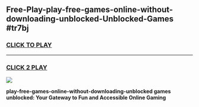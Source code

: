 
## Free-Play-play-free-games-online-without-downloading-unblocked-Unblocked-Games #tr7bj
<h3>
<a href="https://news.freeplayer.one?title=play-free-games-online-without-downloading-unblocked&ref=8M">CLICK TO PLAY</a></h3>
<hr>

<h3>
<a href="https://news.freeplayer.one?title=play-free-games-online-without-downloading-unblocked&ref=8M">CLICK 2 PLAY</a>
  
</h3>

<a href="https://news.freeplayer.one?title=play-free-games-online-without-downloading-unblocked&ref=8M"><img src="https://clearcache.store/games.png"></a>


**play-free-games-online-without-downloading-unblocked games unblocked: Your Gateway to Fun and Accessible Online Gaming**

